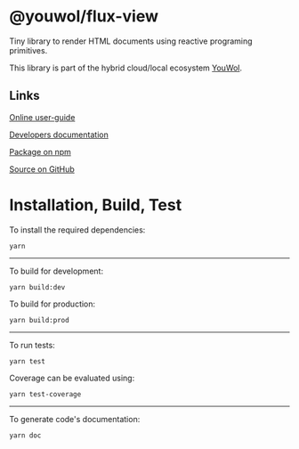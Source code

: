 # @youwol/flux-view

Tiny library to render HTML documents using reactive programing primitives.

This library is part of the hybrid cloud/local ecosystem 
[YouWol](https://platform.youwol.com/applications/@youwol/platform/latest).

## Links

[Online user-guide](https://l.youwol.com/doc/@youwol/flux-view)

[Developers documentation](https://platform.youwol.com/applications/@youwol/cdn-explorer/latest?package=@youwol/flux-view)

[Package on npm](https://www.npmjs.com/package/@youwol/flux-view)

[Source on GitHub](https://github.com/youwol/flux-view)

# Installation, Build, Test

To install the required dependencies:

```shell
yarn
```
---
To build for development:

```shell
yarn build:dev
```

To build for production:

```shell
yarn build:prod
```
---


To run tests:
```shell
yarn test
```

Coverage can be evaluated using:
```shell
yarn test-coverage
```
---

To generate code's documentation:

```shell
yarn doc
```
